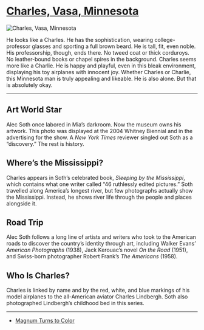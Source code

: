 # [Charles, Vasa, Minnesota](http://artstories.artsmia.org/#/o/105014)
![Charles, Vasa, Minnesota](http://api.artsmia.org/images/105014/large.jpg)

He looks like a Charles. He has the sophistication, wearing college-professor glasses and sporting a full brown beard. He is tall, fit, even noble. His professorship, though, ends there. No tweed coat or thick corduroys. No leather-bound books or chapel spires in the background. Charles seems more like a Charlie. He is happy and playful, even in this bleak environment, displaying his toy airplanes with innocent joy. Whether Charles or Charlie, this Minnesota man is truly appealing and likeable. He is also alone. But that is absolutely okay.

---

## Art World Star

Alec Soth once labored in Mia’s darkroom. Now the museum owns his artwork. This photo was displayed at the 2004 Whitney Biennial and in the advertising for the show. A *New York Times* reviewer singled out Soth as a “discovery.” The rest is history.

## Where’s the Mississippi?

Charles appears in Soth’s celebrated book, *Sleeping by the Mississippi*, which contains what one writer called “46 ruthlessly edited pictures.” Soth travelled along America’s longest river, but few photographs actually show the Mississippi. Instead, he shows river life through the people and places alongside it.

## Road Trip

Alec Soth follows a long line of artists and writers who took to the American roads to discover the country’s identity through art, including Walker Evans’ *American Photographs* (1938), Jack Kerouac’s novel *On the Road* (1951), and Swiss-born photographer Robert Frank’s *The Americans* (1958).

## Who Is Charles?

Charles is linked by name and by the red, white, and blue markings of his model airplanes to the all-American aviator Charles Lindbergh. Soth also photographed Lindbergh’s childhood bed in this series.

---

* [Magnum Turns to Color](../stories/magnum-turns-to-color.md)
